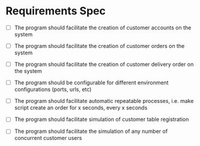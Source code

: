 # Requirements Spec
- [ ] The program should facilitate the creation of customer accounts on the system
- [ ] The program should facilitate the creation of customer orders on the system
- [ ] The program should facilitate the creation of customer delivery order on the system
- [ ] The program should be configurable for different environment configurations (ports, urls, etc)
- [ ] The program should facilitate automatic repeatable processes, i.e. make script create an order for x seconds, every x seconds
- [ ] The program should facilitate simulation of customer table registration
- [ ] The program should facilitate the simulation of any number of concurrent customer users


